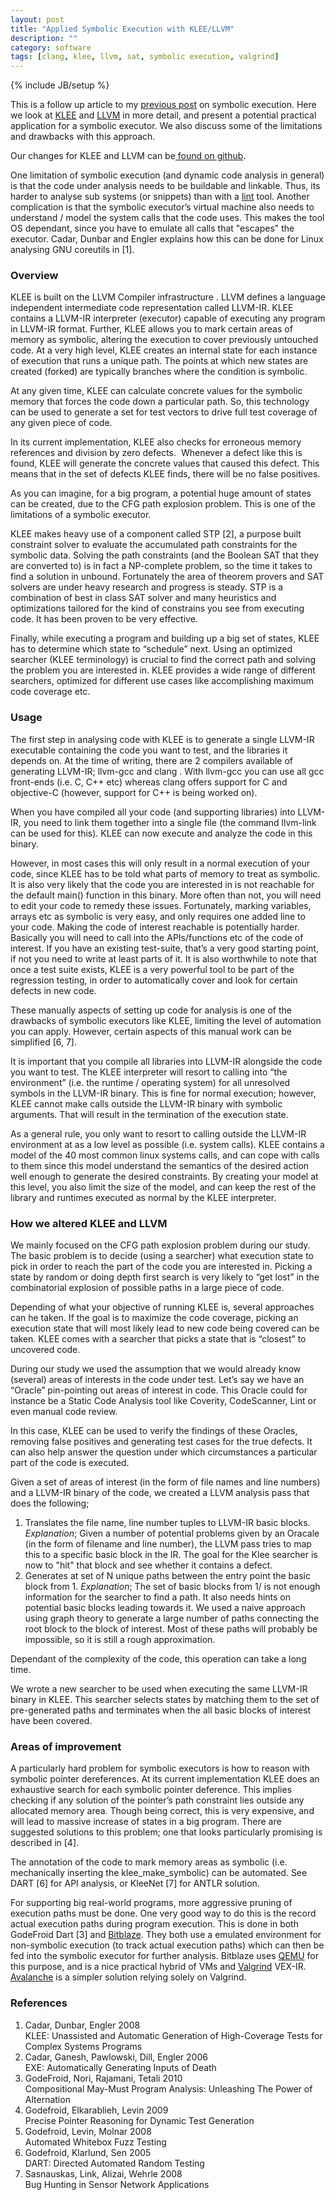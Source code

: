 ```yaml
---
layout: post
title: "Applied Symbolic Execution with KLEE/LLVM"
description: ""
category: software
tags: [clang, klee, llvm, sat, symbolic execution, valgrind]
---
```

{% include JB/setup %}

This is a follow up article to my [previous post](/software/2011/11/02/symbolic-execution) on symbolic execution. Here we look at <a href="http://klee.llvm.org/">KLEE</a> and <a href="http://llvm.org/">LLVM</a> in more detail, and present a potential practical application for a symbolic executor. We also discuss some of the limitations and drawbacks with this approach.

Our changes for KLEE and LLVM can be<a href="https://github.com/martintrojer/symbolic-execution">&nbsp;found on github</a>.

One limitation of symbolic execution (and dynamic code analysis in general) is that the code under analysis needs to be buildable and linkable. Thus, its harder to analyse sub systems (or snippets) than with a <a href="http://en.wikipedia.org/wiki/Lint_(software)">lint</a> tool. Another complication is that the symbolic executor’s virtual machine also needs to understand / model the system calls that the code uses. This makes the tool OS dependant, since you have to emulate all calls that "escapes" the executor. Cadar, Dunbar and Engler explains how this can be done for Linux analysing GNU coreutils in \[1\].

### Overview
KLEE is built on the LLVM Compiler infrastructure . LLVM defines a language independent intermediate code representation called LLVM-IR. KLEE contains a LLVM-IR interpreter (executor) capable of executing any program in LLVM-IR format. Further, KLEE allows you to mark certain areas of memory as symbolic, altering the execution to cover previously untouched code. At a very high level, KLEE creates an internal state for each instance of execution that runs a unique path. The points at which new states are created (forked) are typically branches where the condition is symbolic.

At any given time, KLEE can calculate concrete values for the symbolic memory that forces the code down a particular path. So, this technology can be used to generate a set for test vectors to drive full test coverage of any given piece of code.

In its current implementation, KLEE also checks for erroneous memory references and division by zero defects. &nbsp;Whenever a defect like this is found, KLEE will generate the concrete values that caused this defect. This means that in the set of defects KLEE finds, there will be no false positives.

As you can imagine, for a big program, a potential huge amount of states can be created, due to the CFG path explosion problem. This is one of the limitations of a symbolic executor.

KLEE makes heavy use of a component called STP \[2\], a purpose built constraint solver to evaluate the accumulated path constraints for the symbolic data. Solving the path constraints (and the Boolean SAT that they are converted to) is in fact a NP-complete problem, so the time it takes to find a solution in unbound. Fortunately the area of theorem provers and SAT solvers are under heavy research and progress is steady. STP is a combination of best in class SAT solver and many heuristics and optimizations tailored for the kind of constrains you see from executing code. It has been proven to be very effective.

Finally, while executing a program and building up a big set of states, KLEE has to determine which state to “schedule” next. Using an optimized searcher (KLEE terminology) is crucial to find the correct path and solving the problem you are interested in. KLEE provides a wide range of different searchers, optimized for different use cases like accomplishing maximum code coverage etc.

### Usage
The first step in analysing code with KLEE is to generate a single LLVM-IR executable containing the code you want to test, and the libraries it depends on. At the time of writing, there are 2 compilers available of generating LLVM-IR; llvm-gcc and clang . With llvm-gcc you can use all gcc front-ends (i.e. C, C++ etc) whereas clang offers support for C and objective-C (however, support for C++ is being worked on).

When you have compiled all your code (and supporting libraries) into LLVM-IR, you need to link them together into a single file (the command llvm-link can be used for this). KLEE can now execute and analyze the code in this binary.

However, in most cases this will only result in a normal execution of your code, since KLEE has to be told what parts of memory to treat as symbolic. It is also very likely that the code you are interested in is not reachable for the default main() function in this binary. More often than not, you will need to edit your code to remedy these issues. Fortunately, marking variables, arrays etc as symbolic is very easy, and only requires one added line to your code. Making the code of interest reachable is potentially harder. Basically you will need to call into the APIs/functions etc of the code of interest. If you have an existing test-suite, that’s a very good starting point, if not you need to write at least parts of it. It is also worthwhile to note that once a test suite exists, KLEE is a very powerful tool to be part of the regression testing, in order to automatically cover and look for certain defects in new code.

These manually aspects of setting up code for analysis is one of the drawbacks of symbolic executors like KLEE, limiting the level of automation you can apply. However, certain aspects of this manual work can be simplified \[6, 7\].

It is important that you compile all libraries into LLVM-IR alongside the code you want to test. The KLEE interpreter will resort to calling into “the environment” (i.e. the runtime / operating system) for all unresolved symbols in the LLVM-IR binary. This is fine for normal execution; however, KLEE cannot make calls outside the LLVM-IR binary with symbolic arguments. That will result in the termination of the execution state.

As a general rule, you only want to resort to calling outside the LLVM-IR environment at as a low level as possible (i.e. system calls). KLEE contains a model of the 40 most common linux systems calls, and can cope with calls to them since this model understand the semantics of the desired action well enough to generate the desired constraints. By creating your model at this level, you also limit the size of the model, and can keep the rest of the library and runtimes executed as normal by the KLEE interpreter.

### How we altered KLEE and LLVM
We mainly focused on the CFG path explosion problem during our study. The basic problem is to decide (using a searcher) what execution state to pick in order to reach the part of the code you are interested in. Picking a state by random or doing depth first search is very likely to “get lost” in the combinatorial explosion of possible paths in a large piece of code.

Depending of what your objective of running KLEE is, several approaches can he taken. If the goal is to maximize the code coverage, picking an execution state that will most likely lead to new code being covered can be taken. KLEE comes with a searcher that picks a state that is “closest” to uncovered code.

During our study we used the assumption that we would already know (several) areas of interests in the code under test. Let’s say we have an “Oracle” pin-pointing out areas of interest in code. This Oracle could for instance be a Static Code Analysis tool like Coverity, CodeScanner, Lint or even manual code review.

In this case, KLEE can be used to verify the findings of these Oracles, removing false positives and generating test cases for the true defects. It can also help answer the question under which circumstances a particular part of the code is executed.

Given a set of areas of interest (in the form of file names and line numbers) and a LLVM-IR binary of the code, we created a LLVM analysis pass that does the following;

1. Translates the file name, line number tuples to LLVM-IR basic blocks. _Explanation_; Given a number of potential problems given by an Oracale (in the form of filename and line number), the LLVM pass tries to map this to a specific basic block in the IR. The goal for the Klee searcher is now to "hit" that block and see whether it contains a defect.
2. Generates at set of N unique paths between the entry point the basic block from 1. _Explanation_; The set of basic blocks from 1/ is not enough information for the searcher to find a path. It also needs hints on potential basic blocks leading towards it. We used a naive approach using graph theory to generate a large number of paths connecting the root block to the block of interest. Most of these paths will probably be impossible, so it is still a rough approximation.

Dependant of the complexity of the code, this operation can take a long time.

We wrote a new searcher to be used when executing the same LLVM-IR binary in KLEE. This searcher selects states by matching them to the set of pre-generated paths and terminates when the all basic blocks of interest have been covered.

### Areas of improvement
A particularly hard problem for symbolic executors is how to reason with symbolic pointer dereferences. At its current implementation KLEE does an exhaustive search for each symbolic pointer deference. This implies checking if any solution of the pointer’s path constraint lies outside any allocated memory area. Though being correct, this is very expensive, and will lead to massive increase of states in a big program. There are suggested solutions to this problem; one that looks particularly promising is described in \[4\].

The annotation of the code to mark memory areas as symbolic&nbsp;(i.e. mechanically inserting the klee_make_symbolic) can be automated. See DART \[6\] for API analysis, or KleeNet \[7\] for ANTLR solution.

For supporting big real-world programs, more aggressive pruning of execution paths must be done.&nbsp;One very good way to do this is the record actual execution paths during program execution. This is done in both GodeFroid Dart \[3\] and <a href="http://bitblaze.cs.berkeley.edu/">Bitblaze</a>. They both use a emulated environment for non-symbolic execution (to track actual execution paths) which can then be fed into the symbolic executor for further analysis. Bitblaze uses <a href="http://wiki.qemu.org/Main_Page">QEMU</a> for this purpose, and is a nice practical hybrid of VMs and <a href="http://valgrind.org/">Valgrind</a> VEX-IR. <a href="http://code.google.com/p/avalanche/wiki/Avalanche">Avalanche</a> is a simpler solution relying solely on Valgrind.

### References
<ol>
<li>Cadar, Dunbar, Engler 2008<br />KLEE: Unassisted and Automatic Generation of High-Coverage Tests for Complex Systems Programs</li>
<li>Cadar, Ganesh, Pawlowski, Dill, Engler 2006<br />EXE: Automatically Generating Inputs of Death</li>
<li>GodeFroid, Nori, Rajamani, Tetali 2010<br />Compositional May-Must Program Analysis: Unleashing The Power of Alternation</li>
<li>Godefroid, Elkarablieh, Levin 2009<br />Precise Pointer Reasoning for Dynamic Test Generation</li>
<li>Godefroid, Levin, Molnar 2008<br />Automated Whitebox Fuzz Testing</li>
<li>Godefroid, Klarlund, Sen 2005<br />DART: Directed Automated Random Testing</li>
<li>Sasnauskas, Link, Alizai, Wehrle 2008<br />Bug Hunting in Sensor Network Applications</li>
</ol>
